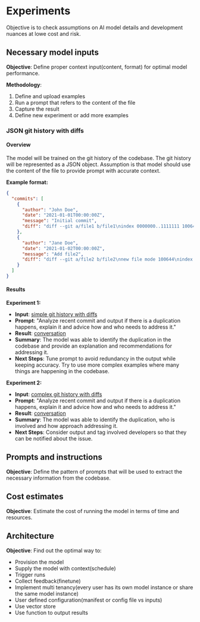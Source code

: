 # Experiments

Objective is to check assumptions on AI model details and development nuances at lowe cost and risk.

## Necessary model inputs
**Objective**: Define proper context input(content, format) for optimal model performance.

**Methodology**:
1. Define and upload examples
2. Run a prompt that refers to the content of the file
3. Capture the result
4. Define new experiment or add more examples

### JSON git history with diffs
#### Overview
The model will be trained on the git history of the codebase. The git history will be represented as a JSON object.
Assumption is that model should use the content of the file to provide prompt with accurate context.

**Example format:**
```json
{
  "commits": [
    {
      "author": "John Doe",
      "date": "2021-01-01T00:00:00Z",
      "message": "Initial commit",
      "diff": "diff --git a/file1 b/file1\nindex 0000000..1111111 100644\n--- a/file1\n+++ b/file1\n@@ -1,2 +1,2 @@\n-line1\n+line2\n line2\n line3\n"
    },
    {
      "author": "Jane Doe",
      "date": "2021-01-02T00:00:00Z",
      "message": "Add file2",
      "diff": "diff --git a/file2 b/file2\nnew file mode 100644\nindex 0000000..1111111\n--- /dev/null\n+++ b/file2\n@@ -0,0 +1,2 @@\n+line1\n+line2\n"
    }
  ]
}
```

#### Results

**Experiment 1:**
- **Input**: [simple git history with diffs](./examples/duplicates_simple/context.json)
- **Prompt**: "Analyze recent commit and output if there is a duplication happens, explain it and advice how and who needs to address it."
- **Result**: [conversation](./conversations/duplicates_simple_with_instruction_and_prompt.md)
- **Summary**: The model was able to identify the duplication in the codebase and provide an explanation and recommendations for addressing it.
- **Next Steps**: Tune prompt to avoid redundancy in the output while keeping accuracy.
Try to use more complex examples where many things are happening in the codebase.

**Experiment 2:**
- **Input**: [complex git history with diffs](./examples/duplicates_extended/context.json)
- **Prompt**: "Analyze recent commit and output if there is a duplication happens, explain it and advice how and who needs to address it."
- **Result**: [conversation](./conversations/duplicates_extended_with_instruction_and_prompt.md)
- **Summary**: The model was able to identify the duplication, who is involved and how approach addressing it.
- **Next Steps**: Consider output and tag involved developers so that they can be notified about the issue.

## Prompts and instructions
**Objective**: Define the pattern of prompts that will be used to extract the necessary information from the codebase.

## Cost estimates
**Objective**: Estimate the cost of running the model in terms of time and resources.

## Architecture
**Objective**: Find out the optimal way to:
- Provision the model
- Supply the model with context(schedule)
- Trigger runs
- Collect feedback(finetune)
- Implement multi tenancy(every user has its own model instance or share the same model instance)
- User defined configuration(manifest or config file vs inputs)
- Use vector store
- Use function to output results
